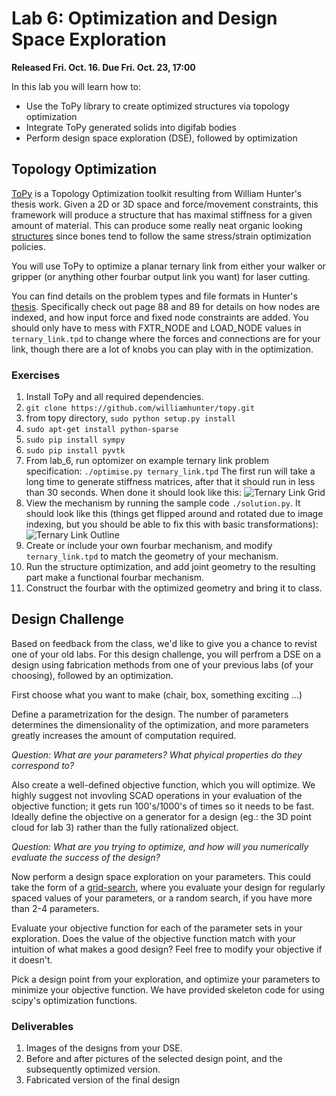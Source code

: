 # Lab 6: Optimization and Design Space Exploration

**Released Fri. Oct. 16. Due Fri. Oct. 23, 17:00**

In this lab you will learn how to:
- Use the ToPy library to create optimized structures via topology optimization
- Integrate ToPy generated solids into digifab bodies
- Perform design space exploration (DSE), followed by optimization 

## Topology Optimization

[ToPy](https://github.com/williamhunter/topy) is a Topology Optimization toolkit
resulting from William Hunter's thesis work. Given a 2D or 3D space and 
force/movement constraints, this framework will produce a structure that has
maximal stiffness for a given amount of material. This can produce some 
really neat organic looking [structures](http://www.daytondiode.org/2013/12/prusa-mendel-reprap-frame-vertex-topology-optimization-topy.html)
since bones tend to follow the same stress/strain optimization policies.

You will use ToPy to optimize a planar ternary link from either your walker or
gripper (or anything other fourbar output link you want) for laser cutting.

You can find details on the problem types and file formats in Hunter's
[thesis](https://www.google.com/url?sa=t&rct=j&q=&esrc=s&source=web&cd=1&ved=0CB4QFjAAahUKEwjoq7v_2sfIAhWLOIgKHX-EBsY&url=https%3A%2F%2Fir1.sun.ac.za%2Fbitstream%2Fhandle%2F10019.1%2F2648%2Fhunter_predominantly_2009.pdf%3Fsequence%3D1&usg=AFQjCNGqm0Dg_GR3X025oL4upuEXo_s7bg&sig2=Jnx94G96CefvH_oV0Okk9Q).
Specifically check out page 88 and 89 for details on how nodes are indexed, and how
input force and fixed node constraints are added.
You should only have to mess with FXTR\_NODE and LOAD\_NODE values in 
`ternary_link.tpd` to change where the forces and connections are for your link,
though there are a lot of knobs you can play with in the optimization.

### Exercises

1. Install ToPy and all required dependencies. 
 1. `git clone https://github.com/williamhunter/topy.git`
 2. from topy directory, `sudo python setup.py install`
 3. `sudo apt-get install python-sparse`
 5. `sudo pip install sympy`
 6. `sudo pip install pyvtk`
2. From lab\_6, run optomizer on example ternary link problem specification: `./optimise.py ternary_link.tpd` The first run will take a long time to generate stiffness matrices, after that it should run in less than 30 seconds. When done it should look like this:
![Ternary Link Grid](https://github.com/CS194-028/starter/blob/master/lab_6/assets/ternary_link_grid.png)
3. View the mechanism by running the sample code `./solution.py`. It should look like this (things get flipped around and rotated due to image indexing, but you should be able to fix this with basic transformations):
![Ternary Link Outline](https://github.com/CS194-028/starter/blob/master/lab_6/assets/ternary_link_outline.png)
4. Create or include your own fourbar mechanism, and modify `ternary_link.tpd` to match
the geometry of your mechanism.
5. Run the structure optimization, and add joint geometry to the resulting part
make a functional fourbar mechanism.
5. Construct the fourbar with the optimized geometry and bring it to class.

## Design Challenge

Based on feedback from the class, we'd like to give you a chance to revist one of your old 
labs. For this design challenge, you will perfrom a DSE on a design using fabrication methods from 
one of your previous labs (of your choosing), followed by an optimization. 

First choose what you want to make (chair, box, something exciting ...)

Define a parametrization for the design. The number of parameters determines the dimensionality of the 
optimization, and more parameters greatly increases the amount of computation required.

*Question: What are your parameters? What phyical properties do they correspond to?*

Also create a well-defined objective function, which you will optimize. We highly suggest not invovling SCAD operations in 
your evaluation of the objective function; it gets run 100's/1000's of times so it needs to be fast. Ideally define the objective 
on a generator for a design (eg.: the 3D point cloud for lab 3) rather than the fully rationalized object.

*Question: What are you trying to optimize, and how will you numerically evaluate the success of the design?*

Now perform a design space exploration on your parameters. This could take the form of a 
[grid-search](https://en.wikipedia.org/wiki/Hyperparameter_optimization#Grid_search), where 
you evaluate your design for regularly spaced values of your parameters, or a random search, 
if you have more than 2-4 parameters. 

Evaluate your objective function for each of the parameter sets in your exploration. 
Does the value of the objective function match with your intuition of what makes a 
good design? Feel free to modify your objective if it doesn't.

Pick a design point from your exploration, and optimize your parameters to minimize your 
objective function. We have provided skeleton code for using scipy's optimization functions.


### Deliverables
 1. Images of the designs from your DSE.
 2. Before and after pictures of the selected design point, and the subsequently optimized version.
 3. Fabricated version of the final design
